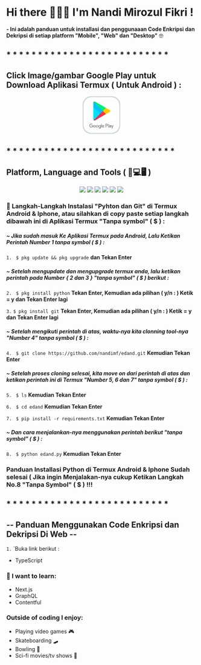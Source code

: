 # Hi there 🙋🏽‍♂️ I'm Nandi Mirozul Fikri !

**- Ini adalah panduan untuk installasi dan penggunaaan Code Enkripsi dan Dekripsi di setiap platform "Mobile", "Web" dan "Desktop"** 🤓

## \* \* \* \* \* \* \* \* \* \* \* \* \* \* \* \* \* \* \* \* \* \* \* \* \* \*

## Click Image/gambar Google Play untuk Download Aplikasi Termux ( Untuk Android ) :

<p align="center">
<a href="https://play.google.com/store/apps/details?id=com.termux&hl=in&gl=US"><img height="auto" width="100" src="https://raw.githubusercontent.com/nandimf/edand/main/assets/google-play.png"></a></p>

## \* \* \* \* \* \* \* \* \* \* \* \* \* \* \* \* \* \* \* \* \* \* \* \* \* \* \*

## Platform, Language and Tools ( 📱💻🖥️ )

<p align="center">
<img src="https://raw.githubusercontent.com/nandimf/edand/main/assests/android.png" height="auto" width="70">
<a href="https://www.python.org/downloads/"><img height="auto" width="70" src="https://raw.githubusercontent.com/nandimf/edand/main/assests/python.png"></a>
<img src="https://raw.githubusercontent.com/nandimf/edand/main/assests/termux.png" height="auto" width="70">
<a href="https://git-scm.com/"><img src="https://raw.githubusercontent.com/nandimf/edand/main/assests/git.png" height="auto" width="70"></a>
<a href="https://code.visualstudio.com/"><img src="https://raw.githubusercontent.com/nandimf/edand/main/assests/vscode.png" height="auto" width="70"></a>
<a href="https://www.microsoft.com/software-download/windows11"><img src="https://raw.githubusercontent.com/nandimf/edand/main/assests/windows11.png" height="auto" width="70"></a>
</p>

### 📱 Langkah-Langkah Instalasi "Pyhton dan Git" di Termux Android & Iphone, atau silahkan di copy paste setiap langkah dibawah ini di Aplikasi Termux "Tanpa symbol" ( $ ) :

##### _~ Jika sudah masuk Ke Aplikasi Termux pada Android, Lalu Ketikan Perintah Number 1 tanpa symbol ( $ ) :_

`1.` ` $ pkg update && pkg upgrade` **dan Tekan Enter**

##### _~ Setelah mengupdate dan mengupgrade termux anda, lalu ketikan perintah pada Number { 2 dan 3 } "tanpa symbol" ( $ ) berikut :_

`2.` ` $ pkg install python` **Tekan Enter, Kemudian ada pilihan ( y/n : ) Ketik = y dan Tekan Enter lagi**

`3.` `$ pkg install git` **Tekan Enter, Kemudian ada pilihan ( y/n : ) Ketik = y dan Tekan Enter lagi**

##### _~ Setelah mengikuti perintah di atas, waktu-nya kita clonning tool-nya "Number 4" tanpa symbol ( $ ) :_

`4.` ` $ git clone https://github.com/nandimf/edand.git` **Kemudian Tekan Enter**

##### _~ Setelah proses cloning selesai, kita move on dari perintah di atas dan ketikan perintah ini di Termux "Number 5, 6 dan 7" tanpa symbol ( $ ) :_

`5.` ` $ ls` **Kemudian Tekan Enter**

`6.` ` $ cd edand` **Kemudian Tekan Enter**

`7.` ` $ pip install -r requirements.txt` **Kemudian Tekan Enter**

##### _~ Dan cara menjalankan-nya menggunakan perintah berikut "tanpa symbol" ( $ ) :_

`8.` ` $ python edand.py` **Kemudian Tekan Enter**

### **Panduan Installasi Python di Termux Android & Iphone Sudah selesai ( Jika ingin Menjalakan-nya cukup Ketikan Langkah No.8 "Tanpa Symbol" ( $ ) !!!**

## \* \* \* \* \* \* \* \* \* \* \* \* \* \* \* \* \* \* \* \* \* \* \* \* \* \*

## **-- Panduan Menggunakan Code Enkripsi dan Dekripsi Di Web --**

`1.` `Buka link berikut :

- TypeScript

### :thinking: I want to learn:

- Next.js
- GraphQL
- Contentful

### Outside of coding I enjoy:

- Playing video games :video_game:
- Skateboarding :skateboard:
- Bowling :bowling:
- Sci-fi movies/tv shows :vulcan_salute:
